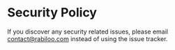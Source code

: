 # Security Policy

If you discover any security related issues, please email contact@rabiloo.com instead of using the issue tracker.
